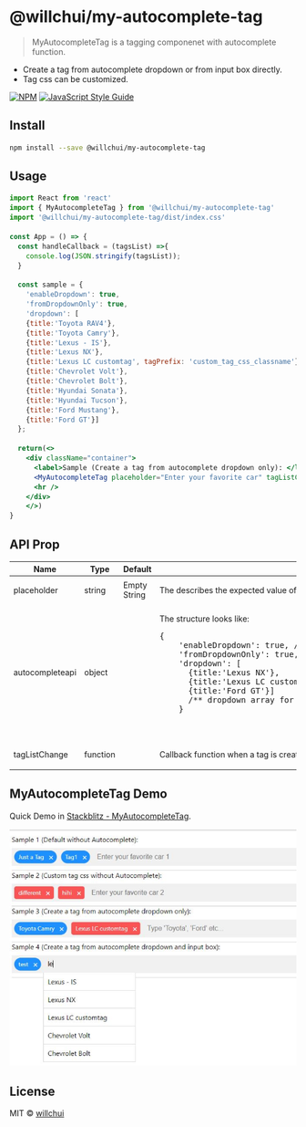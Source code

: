 # @willchui/my-autocomplete-tag

> MyAutocompleteTag is a tagging componenet with autocomplete function.
* Create a tag from autocomplete dropdown or from input box directly.
* Tag css can be customized.

[![NPM](https://img.shields.io/npm/v/@willchui/my-autocomplete-tag.svg)](https://www.npmjs.com/package/@willchui/my-autocomplete-tag) [![JavaScript Style Guide](https://img.shields.io/badge/code_style-standard-brightgreen.svg)](https://standardjs.com)

## Install

```bash
npm install --save @willchui/my-autocomplete-tag
```

## Usage

```jsx
import React from 'react'
import { MyAutocompleteTag } from '@willchui/my-autocomplete-tag'
import '@willchui/my-autocomplete-tag/dist/index.css'

const App = () => {
  const handleCallback = (tagsList) =>{
    console.log(JSON.stringify(tagsList));
  }

  const sample = {
    'enableDropdown': true, 
    'fromDropdownOnly': true,
    'dropdown': [
    {title:'Toyota RAV4'},
    {title:'Toyota Camry'}, 
    {title:'Lexus - IS'},
    {title:'Lexus NX'},
    {title:'Lexus LC customtag', tagPrefix: 'custom_tag_css_classname'}, 
    {title:'Chevrolet Volt'},
    {title:'Chevrolet Bolt'},
    {title:'Hyundai Sonata'},
    {title:'Hyundai Tucson'}, 
    {title:'Ford Mustang'}, 
    {title:'Ford GT'}]
  };

  return(<>
    <div className="container">
      <label>Sample (Create a tag from autocomplete dropdown only): </label>
      <MyAutocompleteTag placeholder="Enter your favorite car" tagListChange={handleCallback} autocompleteapi={sample}/>
      <hr />   
    </div>
    </>)   
}
```
## API Prop 

<table>
  <thead>
    <tr>
      <th>Name</th>
      <th>Type</th>
      <th>Default</th>
      <th>Description</th>
    </tr>
  </thead>
  <tbody>
    <tr>
      <td>placeholder</td>
      <td><div>string</div></td>
      <td>Empty String</td>
      <td>
      <div><p>The describes the expected value of an input field.</p></div></td>
    </tr>
    <tr>
      <td >autocompleteapi</td>
      <td><div>object</div></td>
      <td></td>
      <td><div><p>The structure looks like:<br><pre>
{
    'enableDropdown': true, /** enable/disable the autocomplete function*/
    'fromDropdownOnly': true, /** Create a tag from dropdown only */    
    'dropdown': [
      {title:'Lexus NX'},
      {title:'Lexus LC customtag', tagPrefix: 'custom_tag_css_classname'}, 
      {title:'Ford GT'}]
      /** dropdown array for autocomplete, title is require, and tagPrefix is optional. */
    }
      </p></div></td>
      </pre>
    </tr>    
    <tr>
      <td >tagListChange </td>
      <td ><div>function</div></td>
      <td></td>
      <td><div ><p>Callback function when a tag is created or deleted, it will return an array of tag list.</p></div></td>
    </tr>
   

    
</tbody></table>

## MyAutocompleteTag Demo

Quick Demo in <a href="https://stackblitz.com/edit/react-myautocompletetag-demo?file=src/App.js">Stackblitz - MyAutocompleteTag</a>.

![Alt text](/demo.jpg?raw=true "Demo image")

## License

MIT © [willchui](https://github.com/willchui)
